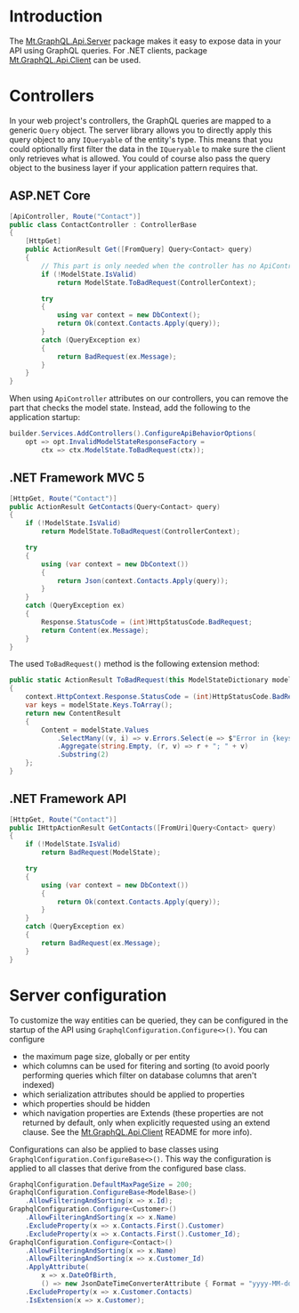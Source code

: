 ﻿# Introduction
The [Mt.GraphQL.Api.Server](https://www.nuget.org/packages/Mt.GraphQL.Api.Server) package makes it easy to expose data in your API using GraphQL queries. For .NET clients, package [Mt.GraphQL.Api.Client](https://www.nuget.org/packages/Mt.GraphQL.Api.Client) can be used.

# Controllers
In your web project's controllers, the GraphQL queries are mapped to a generic `Query` object. The server library allows you to directly apply this query object to any `IQueryable` of the entity's type. This means that you could optionally first filter the data in the `IQueryable` to make sure the client only retrieves what is allowed. You could of course also pass the query object to the business layer if your application pattern requires that.

## ASP.NET Core
```c#
[ApiController, Route("Contact")]
public class ContactController : ControllerBase
{
    [HttpGet]
    public ActionResult Get([FromQuery] Query<Contact> query)
    {
        // This part is only needed when the controller has no ApiController attribute.
        if (!ModelState.IsValid)
            return ModelState.ToBadRequest(ControllerContext);

        try
        {
            using var context = new DbContext();
            return Ok(context.Contacts.Apply(query));
        }
        catch (QueryException ex)
        {
            return BadRequest(ex.Message);
        }
    }
}
```

When using `ApiController` attributes on our controllers, you can remove the part that checks the model state. Instead, add the following to the application startup:
```c#
builder.Services.AddControllers().ConfigureApiBehaviorOptions(
    opt => opt.InvalidModelStateResponseFactory =
        ctx => ctx.ModelState.ToBadRequest(ctx));
```

## .NET Framework MVC 5
```c#
[HttpGet, Route("Contact")]
public ActionResult GetContacts(Query<Contact> query)
{
    if (!ModelState.IsValid)
        return ModelState.ToBadRequest(ControllerContext);

    try
    {
        using (var context = new DbContext())
        {
            return Json(context.Contacts.Apply(query));
        }
    }
    catch (QueryException ex)
    {
        Response.StatusCode = (int)HttpStatusCode.BadRequest;
        return Content(ex.Message);
    }
}
```

The used `ToBadRequest()` method is the following extension method:
```c#
public static ActionResult ToBadRequest(this ModelStateDictionary modelState, ControllerContext context)
{
    context.HttpContext.Response.StatusCode = (int)HttpStatusCode.BadRequest;
    var keys = modelState.Keys.ToArray();
    return new ContentResult
    {
        Content = modelState.Values
            .SelectMany((v, i) => v.Errors.Select(e => $"Error in {keys[i]}: {e.Exception?.Message ?? e.ErrorMessage}"))
            .Aggregate(string.Empty, (r, v) => r + "; " + v)
            .Substring(2)
    };                
}
```

## .NET Framework API
```c#
[HttpGet, Route("Contact")]
public IHttpActionResult GetContacts([FromUri]Query<Contact> query)
{
    if (!ModelState.IsValid)
        return BadRequest(ModelState);

    try
    {
        using (var context = new DbContext())
        {
            return Ok(context.Contacts.Apply(query));
        }
    }
    catch (QueryException ex)
    {
        return BadRequest(ex.Message);
    }
}
```

# Server configuration
To customize the way entities can be queried, they can be configured in the startup of the API using `GraphqlConfiguration.Configure<>()`. You can configure 
- the maximum page size, globally or per entity
- which columns can be used for fitering and sorting (to avoid poorly performing queries which filter on database columns that aren't indexed)
- which serialization attributes should be applied to properties
- which properties should be hidden
- which navigation properties are Extends (these properties are not returned by default, only when explicitly requested using an extend clause. See the [Mt.GraphQL.Api.Client](https://www.nuget.org/packages/Mt.GraphQL.Api.Client) README for more info).

Configurations can also be applied to base classes using `GraphqlConfiguration.ConfigureBase<>()`. This way the configuration is applied to all classes that derive from the configured base class.
```c#
GraphqlConfiguration.DefaultMaxPageSize = 200;
GraphqlConfiguration.ConfigureBase<ModelBase>()
    .AllowFilteringAndSorting(x => x.Id);
GraphqlConfiguration.Configure<Customer>()
    .AllowFilteringAndSorting(x => x.Name)
    .ExcludeProperty(x => x.Contacts.First().Customer)
    .ExcludeProperty(x => x.Contacts.First().Customer_Id);
GraphqlConfiguration.Configure<Contact>()
    .AllowFilteringAndSorting(x => x.Name)
    .AllowFilteringAndSorting(x => x.Customer_Id)
    .ApplyAttribute(
        x => x.DateOfBirth,
        () => new JsonDateTimeConverterAttribute { Format = "yyyy-MM-dd" })
    .ExcludeProperty(x => x.Customer.Contacts)
    .IsExtension(x => x.Customer);
```